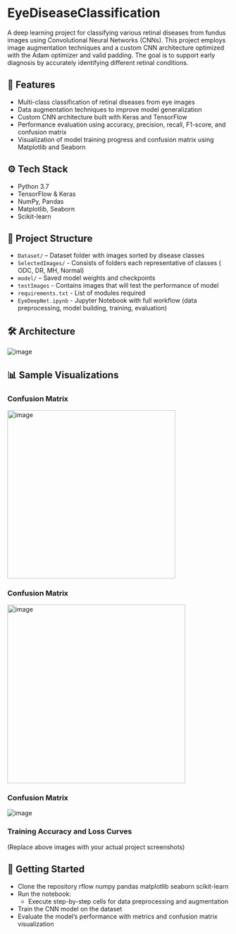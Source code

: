 # EyeDiseaseClassification
A deep learning project for classifying various retinal diseases from fundus images using Convolutional Neural Networks (CNNs). This project employs image augmentation techniques and a custom CNN architecture optimized with the Adam optimizer and valid padding. The goal is to support early diagnosis by accurately identifying different retinal conditions.

## 📌 Features
- Multi-class classification of retinal diseases from eye images
- Data augmentation techniques to improve model generalization
- Custom CNN architecture built with Keras and TensorFlow
- Performance evaluation using accuracy, precision, recall, F1-score, and confusion matrix
- Visualization of model training progress and confusion matrix using Matplotlib and Seaborn

## ⚙️ Tech Stack
- Python 3.7
- TensorFlow & Keras
- NumPy, Pandas
- Matplotlib, Seaborn
- Scikit-learn

## 📁 Project Structure
- `Dataset/` – Dataset folder with images sorted by disease classes
- `SelectedImages/` - Consists of folders each representative of classes ( ODC, DR, MH, Normal)
- `model/` – Saved model weights and checkpoints
- `testImages` - Contains images that will test the performance of model
- `requirements.txt` - List of modules required
- `EyeDeepNet.ipynb` - Jupyter Notebook with full workflow (data preprocessing, model building, training, evaluation)

## 🛠️ Architecture
![image](https://github.com/user-attachments/assets/d2dd09ee-5c02-42c1-a03c-9374413d6b5b)


## 📊 Sample Visualizations
### Confusion Matrix
<img width="381" alt="image" src="https://github.com/user-attachments/assets/a90d5c12-41cb-4adb-93f0-366f02c9c327" />

### Confusion Matrix
<img width="404" alt="image" src="https://github.com/user-attachments/assets/c6adf045-5a2b-4c77-b233-63353521265d" />

### Confusion Matrix
![image](https://github.com/user-attachments/assets/5727dd8d-f3db-44f7-a4c9-1c46952f9645)


### Training Accuracy and Loss Curves


(Replace above images with your actual project screenshots)

## 🚀 Getting Started
- Clone the repository rflow numpy pandas matplotlib seaborn scikit-learn
- Run the notebook:
    - Execute step-by-step cells for data preprocessing and augmentation
- Train the CNN model on the dataset
- Evaluate the model’s performance with metrics and confusion matrix visualization


